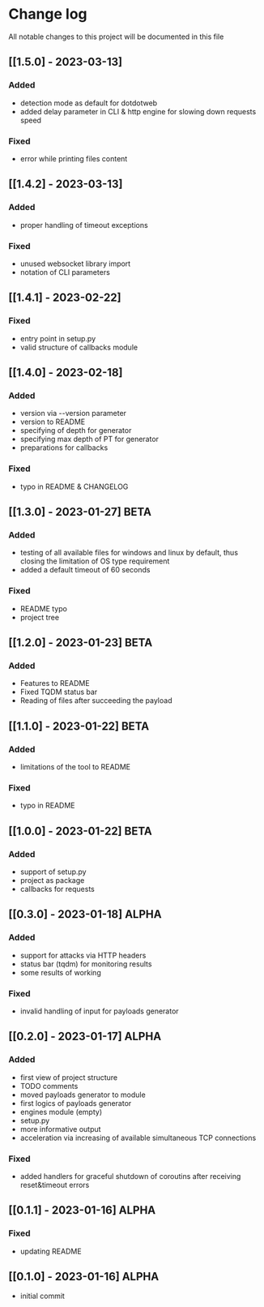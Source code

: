# Change log
All notable changes to this project will be documented in this file

## [[1.5.0] - 2023-03-13]
### Added
- detection mode as default for dotdotweb
- added delay parameter in CLI & http engine for slowing down requests speed
### Fixed
- error while printing files content

## [[1.4.2] - 2023-03-13]
### Added
- proper handling of timeout exceptions
### Fixed
- unused websocket library import
- notation of CLI parameters

## [[1.4.1] - 2023-02-22]
### Fixed
- entry point in setup.py
- valid structure of callbacks module

## [[1.4.0] - 2023-02-18]
### Added
- version via --version parameter
- version to README
- specifying of depth for generator
- specifying max depth of PT for generator
- preparations for callbacks
### Fixed
- typo in README & CHANGELOG

## [[1.3.0] - 2023-01-27] BETA
### Added
- testing of all available files for windows and linux by default, thus closing the limitation of OS type requirement
- added a default timeout of 60 seconds
### Fixed
- README typo
- project tree

## [[1.2.0] - 2023-01-23] BETA
### Added
- Features to README
- Fixed TQDM status bar
- Reading of files after succeeding the payload

## [[1.1.0] - 2023-01-22] BETA
### Added
- limitations of the tool to README
### Fixed
- typo in README

## [[1.0.0] - 2023-01-22] BETA
### Added
- support of setup.py
- project as package
- callbacks for requests

## [[0.3.0] - 2023-01-18] ALPHA
### Added
- support for attacks via HTTP headers
- status bar (tqdm) for monitoring results
- some results of working
### Fixed
- invalid handling of input for payloads generator

## [[0.2.0] - 2023-01-17] ALPHA
### Added
- first view of project structure
- TODO comments
- moved payloads generator to module
- first logics of payloads generator
- engines module (empty)
- setup.py
- more informative output
- acceleration via increasing of available simultaneous TCP connections
### Fixed
- added handlers for graceful shutdown of coroutins after receiving reset&timeout errors

## [[0.1.1] - 2023-01-16] ALPHA
### Fixed
- updating README

## [[0.1.0] - 2023-01-16] ALPHA
- initial commit
